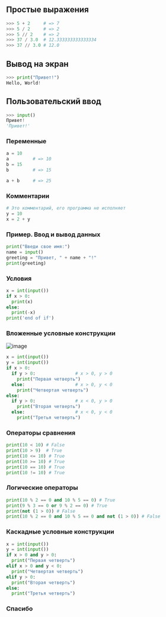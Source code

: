 ## Простые выражения

```python
>>> 5 + 2     # => 7
>>> 5 / 2     # => 2
>>> 5 // 2    # => 2
>>> 37 / 3.0  # 12.333333333333334
>>> 37 // 3.0 # 12.0
```



## Вывод на экран

```python
>>> print("Привет!")
Hello, World!
```



## Пользовательский ввод

```python
>>> input()
Привет!
'Привет!'
```




### Переменные

```python
a = 10
a         # => 10
b = 15
b         # => 15

a + b     # => 25
```



### Комментарии

```python
# Это комментарий, его программа не исполняет
y = 10
x = 2 + y
```



### Пример. Ввод и вывод данных

```python
print("Введи свое имя:")
name = input()
greeting = "Привет, " + name + "!"
print(greeting)
```


### Условия

```python
x = int(input())
if x > 0:
  print(x)
else:
  print(-x)
print('end of if')
```



### Вложенные условные конструкции

![image](https://upload.wikimedia.org/wikipedia/commons/c/c9/2D_Cartesian_Coordinates.PNG)


```python
x = int(input())
y = int(input())
if x > 0:
  if y > 0:               # x > 0, y > 0
    print("Первая четверть")
  else:                   # x > 0, y < 0
    print("Четвертая четверть")
else:
  if y > 0:               # x < 0, y > 0
    print("Вторая четверть")
  else:                   # x < 0, y < 0
    print("Третья четверть")
```



### Операторы сравнения

```python
print(10 < 10) # False
print(10 > 9)  # True
print(10 <= 10) # True
print(10 >= 10) # True
print(10 == 10) # True
print(10 != 10) # True
```



### Логические операторы

```python
print(10 % 2 == 0 and 10 % 5 == 0) # True
print(9 % 3 == 0 or 9 % 2 == 0) # True
print(not (1 > 0)) # False
print(10 % 2 == 0 and 10 % 5 == 0 and not (1 > 0)) # False
```



### Каскадные условные конструкции

```python
x = int(input())
y = int(input())
if x > 0 and y > 0:
  print("Первая четверть")
elif x > 0 and y < 0:
  print("Четвертая четверть")
elif y > 0:
  print("Вторая четверть")
else:
  print("Третья четверть")
```



### Спасибо
